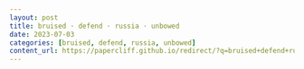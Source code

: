 ```yaml
---
layout: post
title: bruised · defend · russia · unbowed
date: 2023-07-03
categories: [bruised, defend, russia, unbowed]
content_url: https://papercliff.github.io/redirect/?q=bruised+defend+russia+unbowed&tbs=cdr:1,cd_min:7/2/2023,cd_max:7/4/2023
---
```

